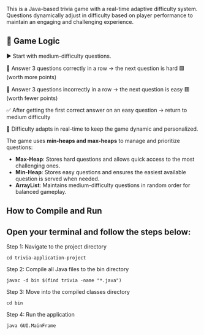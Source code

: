 This is a Java-based trivia game with a real-time adaptive difficulty system. Questions dynamically adjust in difficulty based on player performance to maintain an engaging and challenging experience.

## 🧠 Game Logic

▶️ Start with medium-difficulty questions.

🔼 Answer 3 questions correctly in a row → the next question is hard 🟩 (worth more points)

🔽 Answer 3 questions incorrectly in a row → the next question is easy 🟥 (worth fewer points)

✅ After getting the first correct answer on an easy question → return to medium difficulty

🧠 Difficulty adapts in real-time to keep the game dynamic and personalized.


The game uses **min-heaps and max-heaps** to manage and prioritize questions:

-  **Max-Heap**: Stores hard questions and allows quick access to the most challenging ones.
-  **Min-Heap**: Stores easy questions and ensures the easiest available question is served when needed.
-  **ArrayList**: Maintains medium-difficulty questions in random order for balanced gameplay.


## How to Compile and Run

Open your terminal and follow the steps below:
-----------------------------------------------
Step 1: Navigate to the project directory
```
cd trivia-application-project
```

Step 2: Compile all Java files to the bin directory

```
javac -d bin $(find trivia -name "*.java")
```
 
Step 3: Move into the compiled classes directory

```
cd bin
```
Step 4: Run the application

```
java GUI.MainFrame
```